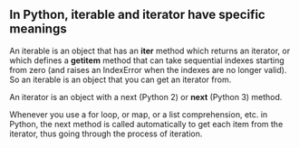 ## In Python, iterable and iterator have specific meanings

An iterable is an object that has an **iter** method which returns an iterator, or which defines a **getitem** method that can take sequential indexes starting from zero (and raises an IndexError when the indexes are no longer valid). So an iterable is an object that you can get an iterator from.

An iterator is an object with a next (Python 2) or **next** (Python 3) method.

Whenever you use a for loop, or map, or a list comprehension, etc. in Python, the next method is called automatically to get each item from the iterator, thus going through the process of iteration.
